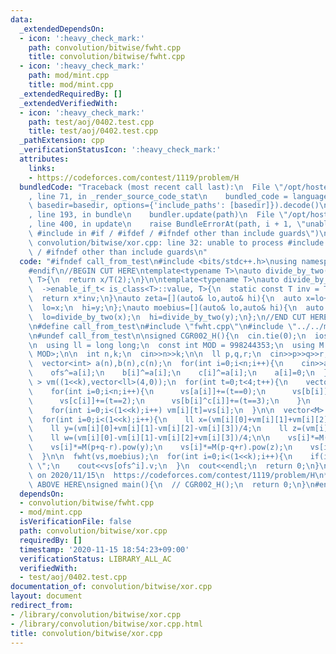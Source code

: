 ```yaml
---
data:
  _extendedDependsOn:
  - icon: ':heavy_check_mark:'
    path: convolution/bitwise/fwht.cpp
    title: convolution/bitwise/fwht.cpp
  - icon: ':heavy_check_mark:'
    path: mod/mint.cpp
    title: mod/mint.cpp
  _extendedRequiredBy: []
  _extendedVerifiedWith:
  - icon: ':heavy_check_mark:'
    path: test/aoj/0402.test.cpp
    title: test/aoj/0402.test.cpp
  _pathExtension: cpp
  _verificationStatusIcon: ':heavy_check_mark:'
  attributes:
    links:
    - https://codeforces.com/contest/1119/problem/H
  bundledCode: "Traceback (most recent call last):\n  File \"/opt/hostedtoolcache/Python/3.9.0/x64/lib/python3.9/site-packages/onlinejudge_verify/documentation/build.py\"\
    , line 71, in _render_source_code_stat\n    bundled_code = language.bundle(stat.path,\
    \ basedir=basedir, options={'include_paths': [basedir]}).decode()\n  File \"/opt/hostedtoolcache/Python/3.9.0/x64/lib/python3.9/site-packages/onlinejudge_verify/languages/cplusplus.py\"\
    , line 193, in bundle\n    bundler.update(path)\n  File \"/opt/hostedtoolcache/Python/3.9.0/x64/lib/python3.9/site-packages/onlinejudge_verify/languages/cplusplus_bundle.py\"\
    , line 400, in update\n    raise BundleErrorAt(path, i + 1, \"unable to process\
    \ #include in #if / #ifdef / #ifndef other than include guards\")\nonlinejudge_verify.languages.cplusplus_bundle.BundleErrorAt:\
    \ convolution/bitwise/xor.cpp: line 32: unable to process #include in #if / #ifdef\
    \ / #ifndef other than include guards\n"
  code: "#ifndef call_from_test\n#include <bits/stdc++.h>\nusing namespace std;\n\
    #endif\n//BEGIN CUT HERE\ntemplate<typename T>\nauto divide_by_two(T x)\n  ->enable_if_t<!is_class<T>::value,\
    \ T>{\n  return x/T(2);\n}\n\ntemplate<typename T>\nauto divide_by_two(T x)\n\
    \  ->enable_if_t< is_class<T>::value, T>{\n  static const T inv = T(2).inv();\n\
    \  return x*inv;\n}\nauto zeta=[](auto& lo,auto& hi){\n  auto x=lo+hi,y=lo-hi;\n\
    \  lo=x;\n  hi=y;\n};\nauto moebius=[](auto& lo,auto& hi){\n  auto x=lo+hi,y=lo-hi;\n\
    \  lo=divide_by_two(x);\n  hi=divide_by_two(y);\n};\n//END CUT HERE\n#ifndef call_from_test\n\
    \n#define call_from_test\n#include \"fwht.cpp\"\n#include \"../../mod/mint.cpp\"\
    \n#undef call_from_test\n\nsigned CGR002_H(){\n  cin.tie(0);\n  ios::sync_with_stdio(0);\n\
    \n  using ll = long long;\n  const int MOD = 998244353;\n  using M = Mint<int,\
    \ MOD>;\n\n  int n,k;\n  cin>>n>>k;\n\n  ll p,q,r;\n  cin>>p>>q>>r;\n\n  int ofs=0;\n\
    \  vector<int> a(n),b(n),c(n);\n  for(int i=0;i<n;i++){\n    cin>>a[i]>>b[i]>>c[i];\n\
    \    ofs^=a[i];\n    b[i]^=a[i];\n    c[i]^=a[i];\n    a[i]=0;\n  }\n\n  vector<vector<ll>\
    \ > vm((1<<k),vector<ll>(4,0));\n  for(int t=0;t<4;t++){\n    vector<ll> vs(1<<k,0);\n\
    \    for(int i=0;i<n;i++){\n      vs[a[i]]+=(t==0);\n      vs[b[i]]+=(t==1);\n\
    \      vs[c[i]]+=(t==2);\n      vs[b[i]^c[i]]+=(t==3);\n    }\n    fwht(vs,zeta);\n\
    \    for(int i=0;i<(1<<k);i++) vm[i][t]=vs[i];\n  }\n\n  vector<M> vs(1<<k,1);\n\
    \  for(int i=0;i<(1<<k);i++){\n    ll x=(vm[i][0]+vm[i][1]+vm[i][2]+vm[i][3])/4;\n\
    \    ll y=(vm[i][0]+vm[i][1]-vm[i][2]-vm[i][3])/4;\n    ll z=(vm[i][0]-vm[i][1]+vm[i][2]-vm[i][3])/4;\n\
    \    ll w=(vm[i][0]-vm[i][1]-vm[i][2]+vm[i][3])/4;\n\n    vs[i]*=M(p+q+r).pow(x);\n\
    \    vs[i]*=M(p+q-r).pow(y);\n    vs[i]*=M(p-q+r).pow(z);\n    vs[i]*=M(p-q-r).pow(w);\n\
    \  }\n\n  fwht(vs,moebius);\n  for(int i=0;i<(1<<k);i++){\n    if(i) cout<<\"\
    \ \";\n    cout<<vs[ofs^i].v;\n  }\n  cout<<endl;\n  return 0;\n}\n/*\n  verified\
    \ on 2020/11/15\n  https://codeforces.com/contest/1119/problem/H\n*/\n\n//INSERT\
    \ ABOVE HERE\nsigned main(){\n  // CGR002_H();\n  return 0;\n}\n#endif\n"
  dependsOn:
  - convolution/bitwise/fwht.cpp
  - mod/mint.cpp
  isVerificationFile: false
  path: convolution/bitwise/xor.cpp
  requiredBy: []
  timestamp: '2020-11-15 18:54:23+09:00'
  verificationStatus: LIBRARY_ALL_AC
  verifiedWith:
  - test/aoj/0402.test.cpp
documentation_of: convolution/bitwise/xor.cpp
layout: document
redirect_from:
- /library/convolution/bitwise/xor.cpp
- /library/convolution/bitwise/xor.cpp.html
title: convolution/bitwise/xor.cpp
---
```

